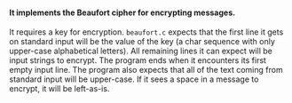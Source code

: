 #### It implements the Beaufort cipher for encrypting messages.
It requires a key for encryption. `beaufort.c` expects that the first line it gets on
standard input will be the value of the key (a char sequence with only upper-case alphabetical letters). All
remaining lines it can expect will be input strings to encrypt. The program ends when it encounters its first
empty input line. The program also expects that all of the text coming from standard input will be
upper-case. If it sees a space in a message to encrypt, it will be left-as-is.

